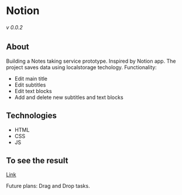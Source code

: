 # Notion
###### v 0.0.2
## About
Building a Notes taking service prototype. Inspired by Notion app. The project saves data using localstorage techology.
Functionality:
* Edit main title
* Edit subtitles
* Edit text blocks
* Add and delete new subtitles and text blocks

## Technologies
* HTML
* CSS
* JS

## To see the result
[Link](https://sysoevandrey.github.io/Notion/)

Future plans: Drag and Drop tasks.
